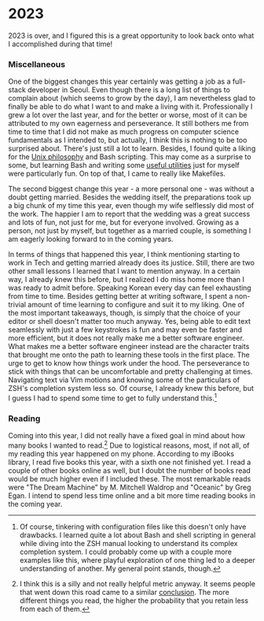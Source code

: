 # 2023

2023 is over, and I figured this is a great opportunity to look back
onto what I accomplished during that time!

### Miscellaneous

One of the biggest changes this year certainly was getting a job as a
full-stack developer in Seoul. Even though there is a long list of
things to complain about (which seems to grow by the day), I am
nevertheless glad to finally be able to do what I want to and make a
living with it. Professionally I grew a lot over the last year, and for
the better or worse, most of it can be attributed to my own eagerness
and perseverance. It still bothers me from time to time that I did not
make as much progress on computer science fundamentals as I intended to,
but actually, I think this is nothing to be too surprised about. There's
just still a lot to learn. Besides, I found quite a liking for the [Unix
philosophy](https://en.wikipedia.org/wiki/Unix_philosophy) and Bash
scripting. This may come as a surprise to some, but learning Bash and
writing some [useful
utilities](https://github.com/mxngls/dotfiles/tree/main/shell/bin) just
for myself were particularly fun. On top of that, I came to really like
Makefiles.

The second biggest change this year - a more personal one - was without
a doubt getting married. Besides the wedding itself, the preparations
took up a big chunk of my time this year, even though my wife selflessly
did most of the work. The happier I am to report that the wedding was a
great success and lots of fun, not just for me, but for everyone
involved. Growing as a person, not just by myself, but together as a
married couple, is something I am eagerly looking forward to in the
coming years.

In terms of things that happened this year, I think mentioning starting
to work in Tech and getting married already does its justice. Still,
there are two other small lessons I learned that I want to mention
anyway. In a certain way, I already knew this before, but I realized I
do miss home more than I was ready to admit before. Speaking Korean
every day can feel exhausting from time to time. Besides getting better
at writing software, I spent a non-trivial amount of time learning to
configure and suit it to my liking. One of the most important takeaways,
though, is simply that the choice of your editor or shell doesn't matter
too much anyway. Yes, being able to edit text seamlessly with just a few
keystrokes is fun and may even be faster and more efficient, but it does
not really make me a better software engineer. What makes me a better
software engineer instead are the character traits that brought me onto
the path to learning these tools in the first place. The urge to get to
know how things work under the hood. The perseverance to stick with
things that can be uncomfortable and pretty challenging at times.
Navigating text via Vim motions and knowing some of the particulars of
ZSH's completion system less so. Of course, I already knew this before,
but I guess I had to spend some time to get to fully understand
this.[^1]

### Reading

Coming into this year, I did not really have a fixed goal in mind about
how many books I wanted to read.[^2] Due to logistical reasons, most, if
not all, of my reading this year happened on my phone. According to my
iBooks library, I read five books this year, with a sixth one not
finished yet. I read a couple of other books online as well, but I doubt
the number of books read would be much higher even if I included these. 
The most remarkable reads were "The Dream Machine" by M. Mitchell 
Waldrop and "Oceanic" by Greg Egan. I intend to spend less time online 
and a bit more time reading books in the coming year.

[^1]: Of course, tinkering with configuration files like this doesn't
    only have drawbacks. I learned quite a lot about Bash and shell
    scripting in general while diving into the ZSH manual looking to
    understand its complex completion system. I could probably come up
    with a couple more examples like this, where playful exploration of
    one thing led to a deeper understanding of another. My general point
    stands, though.

[^2]: I think this is a silly and not really helpful metric anyway. It
    seems people that went down this road came to a similar
    [conclusion](http://malloc.dog/blog/2020/04/23/reading-n-books-per-year/).
    The more different things you read, the higher the probability that
    you retain less from each of them.

